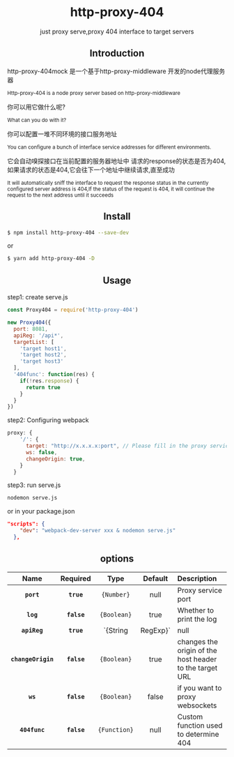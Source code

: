 <div align="center">
  <h1>http-proxy-404</h1>
  <p>just proxy serve,proxy 404 interface to target servers</p>
</div>

<h2 align="center">Introduction</h2>

http-proxy-404mock 是一个基于http-proxy-middleware 开发的node代理服务器

<small>Http-proxy-404 is a node proxy server based on http-proxy-middleware</small>

你可以用它做什么呢?

<small>What can you do with it?</small>

你可以配置一堆不同环境的接口服务地址

<small>You can configure a bunch of interface service addresses for different environments.</small>

它会自动嗅探接口在当前配置的服务器地址中 请求的response的状态是否为404,如果请求的状态是404,它会往下一个地址中继续请求,直至成功

<small>It will automatically sniff the interface to request the response status in the currently configured server address is 404,If the status of the request is 404, it will continue the request to the next address until it succeeds</small>

<h2 align="center">Install</h2>



```bash
$ npm install http-proxy-404 --save-dev
```
or

```bash
$ yarn add http-proxy-404 -D
```

<h2 align="center">Usage</h2>

step1: create serve.js

```js
const Proxy404 = require('http-proxy-404')

new Proxy404({
  port: 8081,
  apiReg: '/api*',
  targetList: [
    'target host1',
    'target host2',
    'target host3'
  ],
  '404func': function(res) {
    if(!res.response) {
      return true
    }
  }
})
```

step2: Configuring webpack

```js
proxy: {
    '/': {
      target: "http://x.x.x.x:port", // Please fill in the proxy service address output by http-proxy-404
      ws: false,
      changeOrigin: true,
    }
  }
```

step3: run serve.js

```bash
nodemon serve.js
```

or in your package.json

```json
"scripts": {
    "dev": "webpack-dev-server xxx & nodemon serve.js"
  },
```

<h2 align="center">options</h2>

|Name|Required|Type|Default|Description|
|:--:|:--:|:--:|:-----:|:----------|
|**`port`**|**`true`**|`{Number}`| null | Proxy service port|
|**`log`**|**`false`**|`{Boolean}`|true|Whether to print the log|
|**`apiReg`**|**`true`**|`{String|RegExp}`|null|Interface matching rule|
|**`changeOrigin`**|**`false`**|`{Boolean}`|true| changes the origin of the host header to the target URL|
|**`ws`**|**`false`**|`{Boolean}`|false|if you want to proxy websockets|
|**`404func`**|**`false`**|`{Function}`|null|Custom function used to determine 404|


